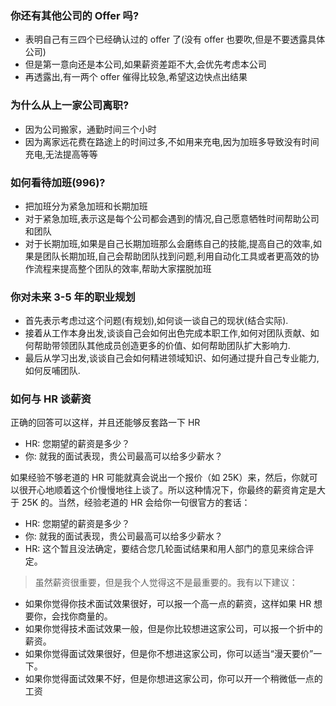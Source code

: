 ### 你还有其他公司的 Offer 吗?

- 表明自己有三四个已经确认过的 offer 了(没有 offer 也要吹,但是不要透露具体公司)
- 但是第一意向还是本公司,如果薪资差距不大,会优先考虑本公司
- 再透露出,有一两个 offer 催得比较急,希望这边快点出结果

### 为什么从上一家公司离职?

- 因为公司搬家，通勤时间三个小时
- 因为离家远花费在路途上的时间过多,不如用来充电,因为加班多导致没有时间充电,无法提高等等

### 如何看待加班(996)?

- 把加班分为紧急加班和长期加班
- 对于紧急加班,表示这是每个公司都会遇到的情况,自己愿意牺牲时间帮助公司和团队
- 对于长期加班,如果是自己长期加班那么会磨练自己的技能,提高自己的效率,如果是团队长期加班,自己会帮助团队找到问题,利用自动化工具或者更高效的协作流程来提高整个团队的效率,帮助大家摆脱加班

### 你对未来 3-5 年的职业规划

- 首先表示考虑过这个问题(有规划),如何谈一谈自己的现状(结合实际).
- 接着从工作本身出发,谈谈自己会如何出色完成本职工作,如何对团队贡献、如何帮助带领团队其他成员创造更多的价值、如何帮助团队扩大影响力.
- 最后从学习出发,谈谈自己会如何精进领域知识、如何通过提升自己专业能力,如何反哺团队.

### 如何与 HR 谈薪资

正确的回答可以这样，并且还能够反套路一下 HR

- HR: 您期望的薪资是多少？
- 你: 就我的面试表现，贵公司最高可以给多少薪水？

如果经验不够老道的 HR 可能就真会说出一个报价（如 25K）来，然后，你就可以很开心地顺着这个价慢慢地往上谈了。所以这种情况下，你最终的薪资肯定是大于 25K 的。当然，经验老道的 HR 会给你一句很官方的套话：

- HR: 您期望的薪资是多少？
- 你: 就我的面试表现，贵公司最高可以给多少薪水？
- HR: 这个暂且没法确定，要结合您几轮面试结果和用人部门的意见来综合评定。

> 虽然薪资很重要，但是我个人觉得这不是最重要的。我有以下建议：

- 如果你觉得你技术面试效果很好，可以报一个高一点的薪资，这样如果 HR 想要你，会找你商量的。
- 如果你觉得技术面试效果一般，但是你比较想进这家公司，可以报一个折中的薪资。
- 如果你觉得面试效果很好，但是你不想进这家公司，你可以适当“漫天要价”一下。
- 如果你觉得面试效果不好，但是你想进这家公司，你可以开一个稍微低一点的工资
